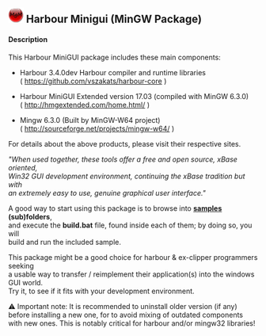 ![](https://github.com/Petewg/MgM/blob/master/minigui/resources/mgm32.png)   Harbour Minigui (MinGW Package)
-------------------------------

#### Description   

This Harbour MiniGUI package includes these main components:   
	
   - Harbour 3.4.0dev
	  Harbour compiler and runtime libraries   
	  ( https://github.com/vszakats/harbour-core )
	
   - Harbour MiniGUI Extended version 17.03 (compiled with MinGW 6.3.0)   
	  ( http://hmgextended.com/home.html/ )
	
   - Mingw 6.3.0 (Built by MinGW-W64 project)   
	  ( http://sourceforge.net/projects/mingw-w64/ )

For details about the above products, please visit their respective sites.   
	
*"When used together, these tools offer a free and open source, xBase oriented,    
Win32 GUI development environment, continuing the xBase tradition but with   
an extremely easy to use, genuine graphical user interface."*   

A good way to start using this package is to browse into **[samples](https://github.com/Petewg/MgM/tree/master/minigui/samples) (sub)folders**,   
and execute the **build.bat** file, found inside each of them; by doing so, you will   
build and run the included sample.  

This package might be a good choice for harbour & ex-clipper programmers seeking   
a usable way to transfer / reimplement their application(s) into the windows GUI world.   
Try it, to see if it fits with your development environment.   

:warning: Important note: It is recommended to uninstall older version (if any)  
before installing a new one, for to avoid mixing of outdated components   
with new ones. This is notably critical for harbour and/or mingw32 libraries!
